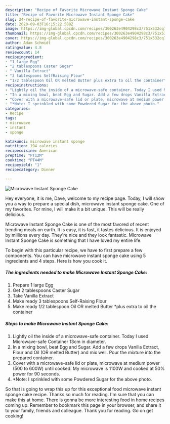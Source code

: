 ```yaml
---
description: "Recipe of Favorite Microwave Instant Sponge Cake"
title: "Recipe of Favorite Microwave Instant Sponge Cake"
slug: 24-recipe-of-favorite-microwave-instant-sponge-cake
date: 2020-09-03T16:15:22.588Z
image: https://img-global.cpcdn.com/recipes/300263e4904298c3/751x532cq70/microwave-instant-sponge-cake-recipe-main-photo.jpg
thumbnail: https://img-global.cpcdn.com/recipes/300263e4904298c3/751x532cq70/microwave-instant-sponge-cake-recipe-main-photo.jpg
cover: https://img-global.cpcdn.com/recipes/300263e4904298c3/751x532cq70/microwave-instant-sponge-cake-recipe-main-photo.jpg
author: Adam Schmidt
ratingvalue: 4.8
reviewcount: 14
recipeingredient:
- "1 large Egg"
- "2 tablespoons Caster Sugar"
- " Vanilla Extract"
- "3 tablespoons SelfRaising Flour"
- "1/2 tablespoon Oil OR melted Butter plus extra to oil the container"
recipeinstructions:
- "Lightly oil the inside of a microwave-safe container. Today I used Microwave-safe Container 13cm in diameter."
- "In a mixing bowl, beat Egg and Sugar. Add a few drops Vanilla Extract, Flour and Oil (OR melted Butter) and mix well. Pour the mixture into the prepared container."
- "Cover with a microwave-safe lid or plate, microwave at medium power (500 to 600W) until cooked. My microwave is 1100W and cooked at 50% power for 90 seconds."
- "*Note: I sprinkled with some Powdered Sugar for the above photo."
categories:
- Recipe
tags:
- microwave
- instant
- sponge

katakunci: microwave instant sponge 
nutrition: 194 calories
recipecuisine: American
preptime: "PT12M"
cooktime: "PT44M"
recipeyield: "1"
recipecategory: Dinner

---
```



![Microwave Instant Sponge Cake](https://img-global.cpcdn.com/recipes/300263e4904298c3/751x532cq70/microwave-instant-sponge-cake-recipe-main-photo.jpg)

Hey everyone, it is me, Dave, welcome to my recipe page. Today, I will show you a way to prepare a special dish, microwave instant sponge cake. One of my favorites. For mine, I will make it a bit unique. This will be really delicious.

Microwave Instant Sponge Cake is one of the most favored of recent trending meals on earth. It is easy, it is fast, it tastes delicious. It is enjoyed by millions every day. They're nice and they look fantastic. Microwave Instant Sponge Cake is something that I have loved my entire life.




To begin with this particular recipe, we have to first prepare a few components. You can have microwave instant sponge cake using 5 ingredients and 4 steps. Here is how you cook it.

<!--inarticleads1-->

##### The ingredients needed to make Microwave Instant Sponge Cake:

1. Prepare 1 large Egg
1. Get 2 tablespoons Caster Sugar
1. Take  Vanilla Extract
1. Make ready 3 tablespoons Self-Raising Flour
1. Make ready 1/2 tablespoon Oil OR melted Butter *plus extra to oil the container




<!--inarticleads2-->

##### Steps to make Microwave Instant Sponge Cake:

1. Lightly oil the inside of a microwave-safe container. Today I used Microwave-safe Container 13cm in diameter.
1. In a mixing bowl, beat Egg and Sugar. Add a few drops Vanilla Extract, Flour and Oil (OR melted Butter) and mix well. Pour the mixture into the prepared container.
1. Cover with a microwave-safe lid or plate, microwave at medium power (500 to 600W) until cooked. My microwave is 1100W and cooked at 50% power for 90 seconds.
1. *Note: I sprinkled with some Powdered Sugar for the above photo.




So that is going to wrap this up for this exceptional food microwave instant sponge cake recipe. Thanks so much for reading. I'm sure that you can make this at home. There is gonna be more interesting food in home recipes coming up. Remember to bookmark this page in your browser, and share it to your family, friends and colleague. Thank you for reading. Go on get cooking!
